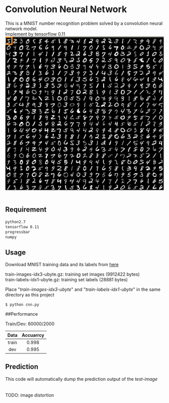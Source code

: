 Convolution Neural Network
===
This is a MNIST number recognition problem solved by a convolution neural network model. <br />
Implement by tensorflow 0.11
![MNIST](https://github.com/m516825/CNN-MNIST/blob/master/img.png)
<br/>
<br/>
## Requirement
```
python2.7
tensorflow 0.11
progressbar
numpy
``` 

## Usage

Download MNIST training data and its labels from [here](http://yann.lecun.com/exdb/mnist/) <br/>

train-images-idx3-ubyte.gz:  training set images (9912422 bytes) <br/>
train-labels-idx1-ubyte.gz:  training set labels (28881 bytes) <br/>

Place "<em>train-images-idx3-ubyte</em>" and "<em>train-labels-idx1-ubyte</em>" in the same directory as this project

```
$ python cnn.py
```

##Performance

Train/Dev: 60000/2000

| Data | Accuarrcy |
| :---: |:---:|
| train | 0.998 |
| dev | 0.995 |

## Prediction
This code will automatically dump the prediction output of the <em>test-image</em>
<br/>
<br/>
<br/>
TODO: image distortion
